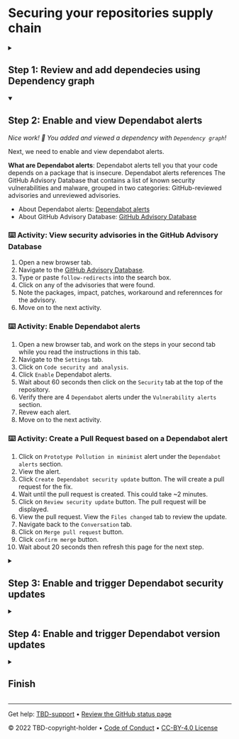 

# Securing your repositories supply chain

<!--step0

GitHub helps you secure your supply chain, from understanding the dependencies in your environment, to knowing about vulnerabilities in those dependencies, and patching them.

- **Who is this for**: Developers, DevOps engineers, SREs, Security experts, managers, teams.
- **What you'll learn**: How to view repository dependecies, view Dependabot alelrts, enable Dependabot security and version updates.
- **What you'll build**: Dependecies, Dependabot alerts, pull requests to fix dependecies and version updates.
- **Prerequisites**: You create your repository as a public repository.
- **How long**: This course is 4 steps long and can be completed in under an hour.

<summary><h2> How to start this course!</h2></summary>
 
1. Above these instructions, right-click **Use this template** and open the link in a new tab.
   ![Use this template](https://user-images.githubusercontent.com/1221423/169618716-fb17528d-f332-4fc5-a11a-eaa23562665e.png)
2. In the new tab, follow the prompts to create a new repository.
   - For owner, choose your personal account or an organization to host the repository.
   - We recommend creating a public repository—private repositories will [use Actions minutes](https://docs.github.com/en/billing/managing-billing-for-github-actions/about-billing-for-github-actions).
   ![Create a new repository](https://user-images.githubusercontent.com/1221423/169618722-406dc508-add4-4074-83f0-c7a7ad87f6f3.png)
3. After your new repository is created, wait about 20 seconds, then refresh the page. Follow the step-by-step instructions in the new repository's README.

endstep0-->

<details id=1>
<summary><h2>Step 1: Review and add dependecies using Dependency graph</h2></summary>

_Welcome to "Securing your repositories supply chain"! :wave:_

**What is Securing your repositories supply chain**: GitHub helps you secure your supply chain, from understanding the dependencies in your environment, to knowing about vulnerabilities in those dependencies, and patching them.

* To read more about Secuirng your repositories supply chain: [Secuirng your repositories supply chain](https://docs.github.com/en/code-security/supply-chain-security/understanding-your-software-supply-chain/about-supply-chain-security)
   
**What is a Dependency Graph**: The dependency graph is a summary of the manifest and lock files stored in a repository and any dependencies that are submitted for the repository using the Dependency submission API (beta). For each repository, it shows:

* Dependencies, the ecosystems and packages it depends on
* Dependents, the repositories and packages that depend on it
* To ready more about Dependency graph: [Dependency graph](https://docs.github.com/en/code-security/supply-chain-security/understanding-your-software-supply-chain/about-the-dependency-graph)

### :keyboard: Activity: Verify Dependency graph enabled

1. Open a new browser tab, and work on the steps in your second tab while you read the instructions in this tab.
2. Navigate to the `Settings` tab.
3. Click on `Code security and analysis`.   
4. Verify/enable Dependency graph. If the repo is private you will enable it here. If the repo is public it will be enabled by default.
5. Move on to the next activity.

### :keyboard: Activity: View dependencies

1. Navigate to the `Insights` tab.
2. Click on `Dependency` graph.
3. Review all the dependecies on the `Dependencies` hub.
4. Learn how to explore dependencies: [Explore dependecies](https://docs.github.com/en/code-security/supply-chain-security/understanding-your-software-supply-chain/exploring-the-dependencies-of-a-repository)
5. Move on to the next activity.

### :keyboard: Activity: Add and view dependency

1. Navigate to the `Code` tab.
2. Navigate to the `code/src/AttendeeSite` folder
3. Add the following content to the `package-lock.json` file after the third to last `}`
   ```
   ,
    "follow-redirects": {
      "version": "1.14.1",
      "resolved": "https://registry.npmjs.org/follow-redirects/-/follow-redirects-1.14.1.tgz",
      "integrity": "sha512-HWqDgT7ZEkqRzBvc2s64vSZ/hfOceEol3ac/7tKwzuvEyWx3/4UegXh5oBOIotkGsObyk3xznnSRVADBgWSQVg=="
    }
   ```
4. Navigate to the `Insights` tab.
5. Click on `Dependency` graph.
6. Review all new dependecies on the `Dependencies` hub.
7. Search for `follow-redirects` and review the dependancy.
8. Wait about 20 seconds then refresh this page for the next step.

</details>

<details id=2 open>
<summary><h2>Step 2: Enable and view Dependabot alerts</h2></summary>

_Nice work! :tada: You added and viewed a dependency with `Dependency graph`!_

Next, we need to enable and view dependabot alerts.

**What are Dependabot alerts**: Dependabot alerts tell you that your code depends on a package that is insecure. Dependabot alerts references The GitHub Advisory Database that contains a list of known security vulnerabilities and malware, grouped in two categories: GitHub-reviewed advisories and unreviewed advisories.

* About Dependabot alerts: [Dependabot alerts](https://docs.github.com/en/code-security/dependabot/dependabot-alerts/about-dependabot-alerts)
* About GitHub Advisory Database: [GitHub Advisory Database](https://docs.github.com/en/code-security/dependabot/dependabot-alerts/browsing-security-advisories-in-the-github-advisory-database)
 
### :keyboard: Activity: View security advisories in the GitHub Advisory Database

1. Open a new browser tab.
2. Navigate to the [GitHub Advisory Database](https://github.com/advisories).
3. Type or paste `follow-redirects` into the search box.
4. Click on any of the advisories that were found.
5. Note the packages, impact, patches, workaround and referennces for the advisory.
6. Move on to the next activity.

 ### :keyboard: Activity: Enable Dependabot alerts

1. Open a new browser tab, and work on the steps in your second tab while you read the instructions in this tab.
2. Navigate to the `Settings` tab.
3. Click on `Code security and analysis`.  
4. Click `Enable` Dependabot alerts.
5. Wait about 60 seconds then click on the `Security` tab at the top of the repository.
6. Verify there are 4 `Dependabot` alerts under the `Vulnerability alerts` section.
7. Revew each alert.
8. Move on to the next activity.
 
 ### :keyboard: Activity: Create a Pull Request based on a Dependabot alert

1. Click on `Prototype Pollution in minimist` alert under the `Dependabot alerts` section.
2. View the alert.
3. Click `Create Dependabot security update` button. The will create a pull request for the fix.
4. Wait until the pull request is created. This could take ~2 minutes.
5. Click on `Review security update` button. The pull request will be displayed.
6. View the pull request. View the `Files changed` tab to review the update.
7. Navigate back to the `Conversation` tab.
8. Click on `Merge pull request` button.
9. Click `confirm merge` button.
10. Wait about 20 seconds then refresh this page for the next step.
 
</details>

<details id=3>
<summary><h2>Step 3: Enable and trigger Dependabot security updates</h2></summary>

_Nice work enabling, viewing and creating Dependabot alerts :sparkles:_

**What is Dependabot security updates**: Dependabot can fix vulnerable dependencies for you by raising pull requests with security updates.
 
 * To learn more about Dependabot security updates: [Dependabot security updates](https://docs.github.com/en/code-security/dependabot/dependabot-security-updates/about-dependabot-security-updates)

### :keyboard: Activity: Enable and trigger Dependabot security updates

1. Open a new browser tab, and work on the steps in your second tab while you read the instructions in this tab.
2. Navigate to the `Settings` tab.
3. Click on `Code security and analysis`.  
4. Click Enable on `Dependabot security updates`.
5. Wait until a pull request shows up under the `Pull requests` repository tab. Shoud be about 60 seconds then click on the `Pull requests` tab at the top of the repository.
6. Verify there is a new pull request titled `Bump axios from 0.21.1 to 0.21.2 in /code/src/AttendeeSite`.
7. View the pull request.
8. Click on `Merge pull request` button.
9. Click `confirm merge` button.
10. Wait about 20 seconds then refresh this page for the next step.

</details>

<details id=4>
<summary><h2>Step 4: Enable and trigger Dependabot version updates</h2></summary>

_Nicely done Enable and trigger Dependabot security updates! :partying_face:_

**What is enable and trigger Dependabot version updates**: You can use Dependabot to keep the packages you use updated to the latest versions.

* To learn more about Dependabot version updates: [Dependabot version updates](https://docs.github.com/en/code-security/dependabot/dependabot-version-updates/about-dependabot-version-updates)

### :keyboard: Activity: Enable and trigger Dependabot version updates

1. Open a new browser tab, and work on the steps in your second tab while you read the instructions in this tab.
2. Navigate to the `Settings` tab.
3. Click on `Code security and analysis`.  
4. Click Enable on `Dependabot version updates`.
5. A new file editor opens with pre polulated contents. The file is called `dependabot.yml`.
6. Add `nuget` to the `package-ecosystem`.
7. Change the `directory` to `/code/`.
8. The `dependabot.yml` file should look like this:
![Screen Shot 2022-09-27 at 6 52 45 AM](https://user-images.githubusercontent.com/26442605/192545528-dfc33648-94ce-4421-8710-c5bb0a41b0ec.png)
9. Click `Commit changes` directly to the main branch.
10. Wait about 20 seconds then refresh this page for the next step.


</details>

<details id=X>
<summary><h2>Finish</h2></summary>

_Congratulations friend, you've completed this course!_

<img src=TBD-celebrate-image alt=celebrate width=300 align=right>

Here's a recap of all the tasks you've accomplished in your repository:

* You've leearned how to view and use Dependency graph.
* You've learned how to enable and use Dependabot alerts.
* You've learned how to ennable and use Dependabot secuirty updates.
* You've learned how to ennable and use Dependabot version updates.

### What's next?

- Learn more about securing your supply chain by reading: [Securing your supply chain](https://docs.github.com/en/code-security/supply-chain-security/understanding-your-software-supply-chain/about-supply-chain-security).
- [We'd love to hear what you thought of this course](https://github.com/skills/.github/discussions).
- [Take another TBD-organization Course](https://github.com/TBD-organization](https://github.com/skills).
- [Read the GitHub Getting Started docs](https://docs.github.com/en/get-started).
- To find projects to contribute to, check out [GitHub Explore](https://github.com/explore).

</details>

<!--
  <<< Author notes: Footer >>>
  Add a link to get support, GitHub status page, code of conduct, license link.
-->

---

Get help: [TBD-support](TBD-support-link) &bull; [Review the GitHub status page](https://www.githubstatus.com/)

&copy; 2022 TBD-copyright-holder &bull; [Code of Conduct](https://www.contributor-covenant.org/version/2/1/code_of_conduct/code_of_conduct.md) &bull; [CC-BY-4.0 License](https://creativecommons.org/licenses/by/4.0/legalcode)
